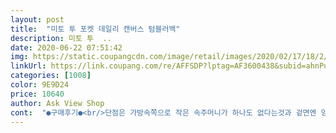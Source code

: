 ```yaml
---
layout: post 
title:  "미토 투 포켓 데일리 캔버스 텀블러백" 
description: 미토 투  ..
date: 2020-06-22 07:51:42 
img: https://static.coupangcdn.com/image/retail/images/2020/02/17/18/2/3ae3af1d-0baf-4746-a456-652befad5312.jpg 
linkUrl: https://link.coupang.com/re/AFFSDP?lptag=AF3600438&subid=ahnPublicAsk&pageKey=1291500794&itemId=2302677843&vendorItemId=70299591169&traceid=V0-113-f800705f2aa40854 
categories: [1008] 
color: 9E9D24 
price: 10640 
author: Ask View Shop 
cont:  "●구매후기●<br/>단점은 가방속쪽으로 작은 속주머니가 하나도 없다는것과 겉면엔 양쪽으로 주머니가 두개씩.<br/>네개가 필요없을듯.<br/><br/>두개는 속주머니로 했으면 더 예쁜 가방이 될듯요.<br/><br/>또 한쪽만 있으면 대칭이 안맞아 보일것도 같아요 ㅎㅎ<br/>맘에 들어서 장바구니에 담아뒀던 가방이었는데 로켓으로 완전 싸게 떴길래 샀습니다.<br/> 전 완전 만족이요.<br/> 화면과 같아요 참, 근데 잘 세워지진 않더만요 <br/>물티슈 소독티슈 등등 이것저것 많이 들어가고<br/>제가 쓸 용도에는 딱 맞는 가방이라 만족합니다<br/>주문했는데 사이즈 좋네요<br/>코로나로 인해 학교에 사물함 대용으로 보낼 보조가방을 찾다가<br/>포켓이 4개인건 좀 많은듯한 느낌인데<br/>학원교재넣고 다닐가방으로 장만했어요.<br/><br/>" 
---
```

